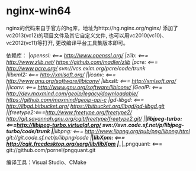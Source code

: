 nginx-win64
===========

nginx的代码来自于官方的hg库，地址为http://hg.nginx.org/nginx/
添加了vc2013(vc12)的项目文件及其它自定义文件, 也可以用vc2010(vc10)、vc2012(vc11)等打开, 更改编译平台工具集版本即可。

依赖库：
    |_openssl:  <=== http://www.openssl.org/
    |_zlib:     <=== http://www.zlib.net/ https://github.com/madler/zlib
    |_pcre:     <=== http://www.pcre.org/ svn://vcs.exim.org/pcre/code/trunk    
    |_libxml2:  <=== http://xmlsoft.org/
    |____|_iconv:    <=== http://www.gnu.org/software/libiconv/
    |_libxslt:  <=== http://xmlsoft.org/
    |____|_iconv:    <=== http://www.gnu.org/software/libiconv/
    |_GeoIP:    <=== http://dev.maxmind.com/geoip/legacy/downloadable/ https://github.com/maxmind/geoip-api-c
    |_gd-libgd: <=== http://libgd.bitbucket.org/ https://bitbucket.org/libgd/gd-libgd.git
    |____|_freetype2:<===http://www.freetype.org/freetype2/ http://git.savannah.gnu.org/cgit/freetype/freetype2.git/
    |____|_libjpeg-turbo:<===http://libjpeg-turbo.virtualgl.org/ svn://svn.code.sf.net/p/libjpeg-turbo/code/trunk
    |____|_libpng:   <=== http://www.libpng.org/pub/png/libpng.html git://git.code.sf.net/p/libpng/code
    |____|_libXpm:   <=== http://cgit.freedesktop.org/xorg/lib/libXpm
    |____|_pngquant: <=== git://github.com/pornel/pngquant.git

编译工具：Visual Studio、CMake
    
